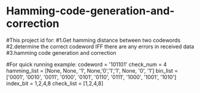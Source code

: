 # Hamming-code-generation-and-correction
#This project id for:
#1.Get hamming distance between two codewords
#2.determine the correct codeword IFF there are any errors in received data
#3.hamming code generation and correction

#For quick running example:
codeword = '101101'
check_num = 4
hamming_list = [None, None, '1', None,'0','1','1', None, '0', '1']
bin_list = ['0001', '0010', '0011', '0100', '0101', '0110', '0111', '1000', '1001', '1010']
index_bit = 1,2,4,8
check_list = [1,2,4,8]
